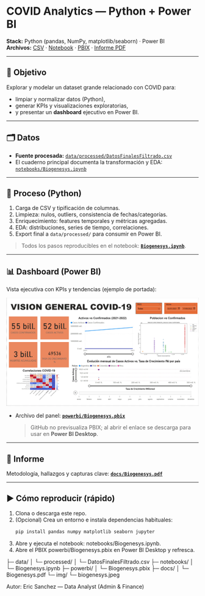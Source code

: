 # COVID Analytics — Python + Power BI

**Stack:** Python (pandas, NumPy, matplotlib/seaborn) · Power BI  
**Archivos:** [CSV](data/processed/DatosFinalesFiltrado.csv) · [Notebook](notebooks/Biogenesys.ipynb) · [PBIX](powerbi/Biogenesys.pbix) · [Informe PDF](docs/Biogenesys.pdf)

---

## 🎯 Objetivo
Explorar y modelar un dataset grande relacionado con COVID para:
- limpiar y normalizar datos (Python),
- generar KPIs y visualizaciones exploratorias,
- y presentar un **dashboard** ejecutivo en Power BI.

---

## 🗂️ Datos
- **Fuente procesada:** [`data/processed/DatosFinalesFiltrado.csv`](data/processed/DatosFinalesFiltrado.csv)  
- El cuaderno principal documenta la transformación y EDA: [`notebooks/Biogenesys.ipynb`](notebooks/Biogenesys.ipynb)

---

## 🔧 Proceso (Python)
1. Carga de CSV y tipificación de columnas.  
2. Limpieza: nulos, outliers, consistencia de fechas/categorías.  
3. Enriquecimiento: features temporales y métricas agregadas.  
4. EDA: distribuciones, series de tiempo, correlaciones.  
5. Export final a `data/processed/` para consumir en Power BI.

> Todos los pasos reproducibles en el notebook: **[`Biogenesys.ipynb`](notebooks/Biogenesys.ipynb)**.

---

## 📊 Dashboard (Power BI)
Vista ejecutiva con KPIs y tendencias (ejemplo de portada):

![Dashboard](img/biogenesys.jpeg)

- Archivo del panel: **[`powerbi/Biogenesys.pbix`](powerbi/Biogenesys.pbix)**  
  > GitHub no previsualiza PBIX; al abrir el enlace se descarga para usar en **Power BI Desktop**.

---

## 📄 Informe
Metodología, hallazgos y capturas clave: **[`docs/Biogenesys.pdf`](docs/Biogenesys.pdf)**

---

## ▶️ Cómo reproducir (rápido)
1. Clona o descarga este repo.  
2. (Opcional) Crea un entorno e instala dependencias habituales:
   ```bash
   pip install pandas numpy matplotlib seaborn jupyter

3.	Abre y ejecuta el notebook: notebooks/Biogenesys.ipynb.
4.	Abre el PBIX powerbi/Biogenesys.pbix en Power BI Desktop y refresca.

├─ data/
│  └─ processed/
│     └─ DatosFinalesFiltrado.csv
├─ notebooks/
│  └─ Biogenesys.ipynb
├─ powerbi/
│  └─ Biogenesys.pbix
├─ docs/
│  └─ Biogenesys.pdf
└─ img/
   └─ biogenesys.jpeg

Autor: Eric Sanchez — Data Analyst (Admin & Finance)
